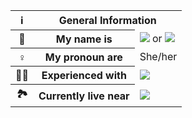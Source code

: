 <div style="margin-left: auto; margin-right: auto;">
  <table>
    <tr>
      <th>ℹ️</th>
      <th colspan="2">General Information</th>
    </tr>
    <tr>
      <th>👩</th>
      <th>My name is</th>
      <td><img src="https://img.shields.io/badge/-Kana%20Maharani%20Candrakanti-blue?style=flat"> or <img src="https://img.shields.io/badge/-Ry-red?style=flat"></td>
    </tr>
    <tr>
      <th>♀️</th>
      <th>My pronoun are</th>
      <td>She/her</td>
    </tr>
    <tr>
      <th>👩‍💻</th>
      <th>Experienced with</th>
      <td><img src="https://img.shields.io/badge/javascript-%23323330.svg?style=for-the-badge&logo=javascript&logoColor=%23F7DF1E"></td>
    </tr>
    <tr>
      <th>🏞️</th>
      <th>Currently live near</th>
      <td><a href="https://discord.gg/TBAQ4UwsXK"><img src="https://discordapp.com/api/guilds/750907551633375234/widget.png?style=banner2"></a></td>
    </tr>
  </table>
</div>
